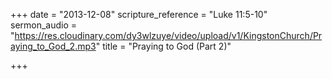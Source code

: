 +++
date = "2013-12-08"
scripture_reference = "Luke 11:5-10"
sermon_audio = "https://res.cloudinary.com/dy3wlzuye/video/upload/v1/KingstonChurch/Praying_to_God_2.mp3"
title = "Praying to God (Part 2)"

+++

